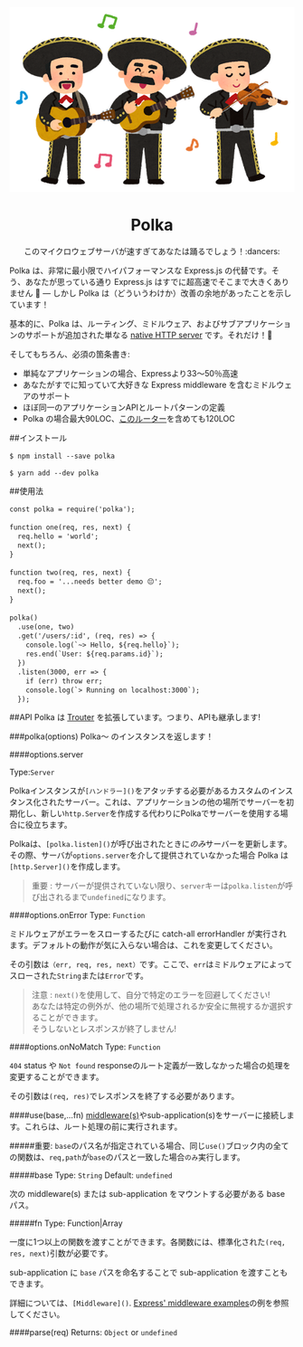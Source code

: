 ![Polkaっぽい画像](./polka.png)
<h1 align="center">Polka</h1>

<div align="center">このマイクロウェブサーバが速すぎてあなたは踊るでしょう！:dancers:</div>



Polka は、非常に最小限でハイパフォーマンスな Express.js の代替です。そう、あなたが思っている通り Express.js はすでに超高速でそこまで大きくありません :thinking: &mdash; しかし Polka は（どういうわけか）改善の余地があったことを示しています！

基本的に、Polka は、ルーティング、ミドルウェア、およびサブアプリケーションのサポートが追加された単なる [native HTTP server](https://nodejs.org/dist/latest-v9.x/docs/api/http.html#http_class_http_server) です。それだけ！:tada:

そしてもちろん、必須の箇条書き:

- 単純なアプリケーションの場合、Expressより33〜50％高速
- あなたがすでに知っていて大好きな Express middleware を含むミドルウェアのサポート
- ほぼ同一のアプリケーションAPIとルートパターンの定義
- Polka の場合最大90LOC、[このルーター](https://github.com/lukeed/trouter)を含めても120LOC

##インストール
```npm
$ npm install --save polka
```

```yarn
$ yarn add --dev polka
```

##使用法
```
const polka = require('polka');

function one(req, res, next) {
  req.hello = 'world';
  next();
}

function two(req, res, next) {
  req.foo = '...needs better demo 😔';
  next();
}

polka()
  .use(one, two)
  .get('/users/:id', (req, res) => {
    console.log(`~> Hello, ${req.hello}`);
    res.end(`User: ${req.params.id}`);
  })
  .listen(3000, err => {
    if (err) throw err;
    console.log(`> Running on localhost:3000`);
  });
```

##API
Polka は [Trouter](https://github.com/lukeed/trouter) を拡張しています。つまり、APIも継承します!

###polka(options)
Polka〜 のインスタンスを返します！

####options.server

Type:`Server`

Polkaインスタンスが`[ハンドラー]()`をアタッチする必要があるカスタムのインスタンス化されたサーバー。これは、アプリケーションの他の場所でサーバーを初期化し、新しい`http.Server`を作成する代わりにPolkaでサーバーを使用する場合に役立ちます。

Polkaは、`[polka.listen]()`が呼び出されたときに*のみ*サーバーを更新します。その際、サーバが`options.server`を介して提供されていなかった場合 Polka は`[http.Server]()`を作成します。
>重要 : サーバーが提供されていない限り、`server`キーは`polka.listen`が呼び出されるまで`undefined`になります。

####options.onError
Type: `Function`

ミドルウェアがエラーをスローするたびに catch-all errorHandler が実行されます。デフォルトの動作が気に入らない場合は、これを変更してください。

その引数は`（err, req, res, next）`です。ここで、`err`はミドルウェアによってスローされた`String`または`Error`です。
>注意 : `next()`を使用して、自分で特定のエラーを回避してください!<br />
>あなたは特定の例外が、他の場所で処理されるか安全に無視するか選択することができます。<br />
>そうしないとレスポンスが終了しません!

####options.onNoMatch
Type: `Function`

`404` status や `Not found` responseのルート定義が一致しなかった場合の処理を変更することができます。

その引数は`(req, res)`でレスポンスを終了する必要があります。

####use(base,...fn)
[middleware(s)]()やsub-application(s)をサーバーに接続します。これらは、ルート処理の前に実行されます。

#####重要: `base`のパス名が指定されている場合、同じ`use()`ブロック内の全ての関数は、`req,path`が`base`のパスと一致した場合`のみ`実行します。

#####base
Type: `String`
Default: `undefined`

次の middleware(s) または sub-application をマウントする必要がある base パス。

#####fn
Type: Function|Array

一度に1つ以上の関数を渡すことができます。各関数には、標準化された`(req, res, next)`引数が必要です。

sub-application に `base` パスを命名することで sub-application を渡すこともできます。

詳細については、`[Middleware]()`. [Express' middleware examples]()の例を参照してください。

####parse(req)
Returns: `Object` or `undefined`

